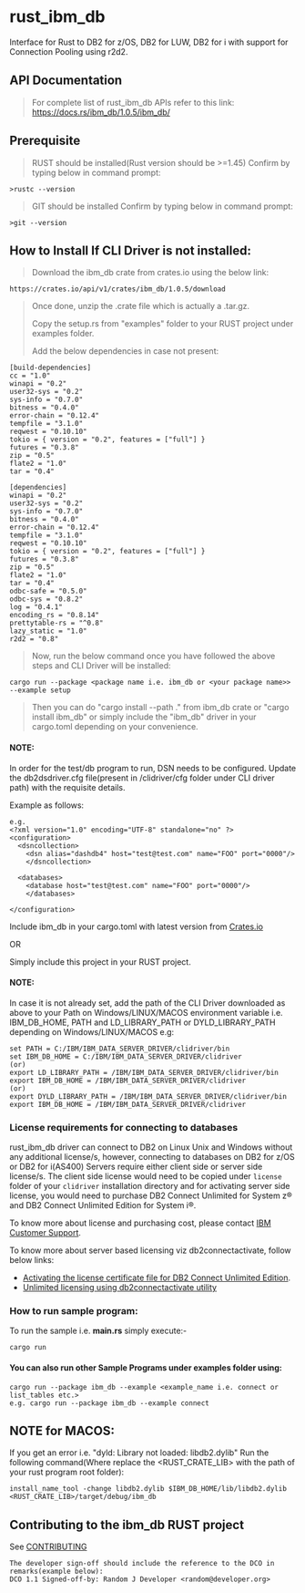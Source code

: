 # rust_ibm_db

Interface for Rust to DB2 for z/OS, DB2 for LUW, DB2 for i with support for Connection Pooling using r2d2.

## API Documentation

> For complete list of rust_ibm_db APIs refer to this link: https://docs.rs/ibm_db/1.0.5/ibm_db/

## Prerequisite

> RUST should be installed(Rust version should be >=1.45)
Confirm by typing below in command prompt:

```
>rustc --version

```
> GIT should be installed
Confirm by typing below in command prompt:

```
>git --version
```

## How to Install If CLI Driver is not installed:

> Download the ibm_db crate from crates.io using the below link:
```
https://crates.io/api/v1/crates/ibm_db/1.0.5/download
```
> Once done, unzip the .crate file which is actually a .tar.gz.
>
> Copy the setup.rs from "examples" folder to your RUST project under examples folder.
> 
> Add the below dependencies in case not present:
```
[build-dependencies]
cc = "1.0"
winapi = "0.2"
user32-sys = "0.2"
sys-info = "0.7.0"
bitness = "0.4.0"
error-chain = "0.12.4"
tempfile = "3.1.0"
reqwest = "0.10.10"
tokio = { version = "0.2", features = ["full"] }
futures = "0.3.8"
zip = "0.5"
flate2 = "1.0"
tar = "0.4"

[dependencies]
winapi = "0.2"
user32-sys = "0.2"
sys-info = "0.7.0"
bitness = "0.4.0"
error-chain = "0.12.4"
tempfile = "3.1.0"
reqwest = "0.10.10"
tokio = { version = "0.2", features = ["full"] }
futures = "0.3.8"
zip = "0.5"
flate2 = "1.0"
tar = "0.4"
odbc-safe = "0.5.0"
odbc-sys = "0.8.2"
log = "0.4.1"
encoding_rs = "0.8.14"
prettytable-rs = "^0.8"
lazy_static = "1.0"
r2d2 = "0.8"
```
> 
> Now, run the below command once you have followed the above steps and CLI Driver will be installed:
```
cargo run --package <package name i.e. ibm_db or <your package name>> --example setup
```

> Then you can do "cargo install --path ." from ibm_db crate or "cargo install ibm_db" or simply include the "ibm_db" driver in your cargo.toml depending on your convenience. 

#### NOTE: 

In order for the test/db program to run, DSN needs to be configured. 
Update the db2dsdriver.cfg file(present in /clidriver/cfg folder under CLI driver path) with the requisite details.

Example as follows:
```
e.g.
<?xml version="1.0" encoding="UTF-8" standalone="no" ?>
<configuration>
  <dsncollection>
	<dsn alias="dashdb4" host="test@test.com" name="FOO" port="0000"/>
	</dsncollection>

  <databases>
	<database host="test@test.com" name="FOO" port="0000"/>
	</databases>

</configuration>
```

Include ibm_db in your cargo.toml with latest version from [Crates.io](https://crates.io/crates/ibm_db)

OR 

Simply include this project in your RUST project.

#### NOTE:

In case it is not already set, add the path of the CLI Driver downloaded as above to your Path on
Windows/LINUX/MACOS environment variable i.e. IBM_DB_HOME, PATH and LD_LIBRARY_PATH or DYLD_LIBRARY_PATH depending on Windows/LINUX/MACOS
e.g:
```
set PATH = C:/IBM/IBM_DATA_SERVER_DRIVER/clidriver/bin
set IBM_DB_HOME = C:/IBM/IBM_DATA_SERVER_DRIVER/clidriver
(or)
export LD_LIBRARY_PATH = /IBM/IBM_DATA_SERVER_DRIVER/clidriver/bin
export IBM_DB_HOME = /IBM/IBM_DATA_SERVER_DRIVER/clidriver
(or)
export DYLD_LIBRARY_PATH = /IBM/IBM_DATA_SERVER_DRIVER/clidriver/bin
export IBM_DB_HOME = /IBM/IBM_DATA_SERVER_DRIVER/clidriver
```

### <a name="Licenserequirements"></a> License requirements for connecting to databases

rust_ibm_db driver can connect to DB2 on Linux Unix and Windows without any additional license/s, however, connecting to databases on DB2 for z/OS or DB2 for i(AS400) Servers require either client side or server side license/s. The client side license would need to be copied under `license` folder of your `clidriver` installation directory and for activating server side license, you would need to purchase DB2 Connect Unlimited for System z® and DB2 Connect Unlimited Edition for System i®.

To know more about license and purchasing cost, please contact [IBM Customer Support](http://www-05.ibm.com/support/operations/zz/en/selectcountrylang.html).

To know more about server based licensing viz db2connectactivate, follow below links:
* [Activating the license certificate file for DB2 Connect Unlimited Edition](https://www.ibm.com/developerworks/community/blogs/96960515-2ea1-4391-8170-b0515d08e4da/entry/unlimited_licensing_in_non_java_drivers_using_db2connectactivate_utlility1?lang=en).
* [Unlimited licensing using db2connectactivate utility](https://www.ibm.com/developerworks/community/blogs/96960515-2ea1-4391-8170-b0515d08e4da/entry/unlimited_licensing_in_non_java_drivers_using_db2connectactivate_utlility1?lang=en.)

### How to run sample program:

To run the sample i.e. **main.rs** simply execute:- 

```
cargo run
```
#### You can also run other Sample Programs under examples folder using:
```
cargo run --package ibm_db --example <example_name i.e. connect or list_tables etc.>
e.g. cargo run --package ibm_db --example connect
```
## NOTE for MACOS:
If you get an error i.e. "dyld: Library not loaded: libdb2.dylib"
Run the following command(Where replace the <RUST_CRATE_LIB> with the path of your rust program root folder):

```
install_name_tool -change libdb2.dylib $IBM_DB_HOME/lib/libdb2.dylib <RUST_CRATE_LIB>/target/debug/ibm_db

```

<a name='contributing-to-the-ibm_db-RUST-project'></a>
## Contributing to the ibm_db RUST project

See [CONTRIBUTING](https://github.com/ibmdb/rust-ibm_db/blob/main/CONTRIBUTING.md)

```
The developer sign-off should include the reference to the DCO in remarks(example below):
DCO 1.1 Signed-off-by: Random J Developer <random@developer.org>
```